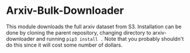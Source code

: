 # Arxiv-Bulk-Downloader

This module downloads the full arxiv dataset from S3. Installation
can be done by cloning the parent repository, changing directory to
arxiv-downloader and running `pip3 install .` Note that you probably
shouldn't do this since it will cost some number of dollars.
